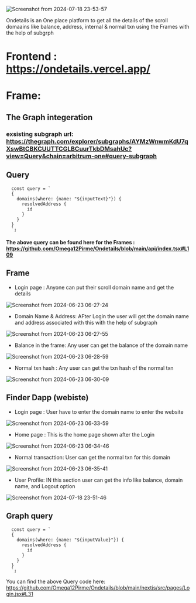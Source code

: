 
![Screenshot from 2024-07-18 23-53-57](https://github.com/user-attachments/assets/70abf732-c796-406b-b442-6186bd0622aa)




Ondetails is an One place platform to get all the details of the scroll  domaains like balance, address, internal & normal txn using the Frames with the help of subgrph


# Frontend : https://ondetails.vercel.app/

# Frame: 


## The  Graph integeration 

### exsisting subgraph url:  https://thegraph.com/explorer/subgraphs/AYMzWnwmKdU7qXswBtCBKCUUTTCGLBCuurTkbDMsahUc?view=Query&chain=arbitrum-one#query-subgraph

## Query 

```
  const query = `
  {
    domains(where: {name: "${inputText}"}) {
      resolvedAddress {
        id
      }
    }
  }
  `;

```

#### The above query can be found here for the Frames : https://github.com/Omega12Pirme/Ondetails/blob/main/api/index.tsx#L109


## Frame

- Login page : Anyone can put their scroll  domain  name and get the details


![Screenshot from 2024-06-23 06-27-24](https://github.com/Vikash-8090-Yadav/Finder/assets/85225156/70945d3e-a78e-471a-aeb2-1675a27bd39e)


- Domain Name & Address: AFter Login the user will get the domain name and address associated with this with the help of subgraph


![Screenshot from 2024-06-23 06-27-55](https://github.com/Vikash-8090-Yadav/Finder/assets/85225156/b1c5a7a0-3fdd-432b-8295-c59db6f10f54)




- Balance in the frame: Any user can get the balance of the domain name

  
![Screenshot from 2024-06-23 06-28-59](https://github.com/Vikash-8090-Yadav/Finder/assets/85225156/1995cf31-9455-46db-9202-9d5676637a23)



- Normal txn hash : Any user can get the txn hash of the normal txn



![Screenshot from 2024-06-23 06-30-09](https://github.com/Vikash-8090-Yadav/Finder/assets/85225156/e239354e-2ba7-4c28-a899-68a092637866)



## Finder Dapp (webiste)

- Login page : User have to enter the domain name to enter the website

![Screenshot from 2024-06-23 06-33-59](https://github.com/Vikash-8090-Yadav/Finder/assets/85225156/2d81befa-f91e-418a-85fc-1131e83bb25e)


- Home page : This is the home page  shown after the Login

![Screenshot from 2024-06-23 06-34-46](https://github.com/Vikash-8090-Yadav/Finder/assets/85225156/e12e3932-c41b-40cb-ae22-a4489f202050)


- Normal transacttion: User can get the normal txn for this domain

![Screenshot from 2024-06-23 06-35-41](https://github.com/Vikash-8090-Yadav/Finder/assets/85225156/834de86b-edae-41e5-84f3-5363770efeac)

- User Profile: IN this section user can get the info like balance, domain name, and Logout option

![Screenshot from 2024-07-18 23-51-46](https://github.com/user-attachments/assets/a1fdd878-200a-450a-b6bf-ad3cbf97f002)


## Graph query 

```
  const query = `
  {
    domains(where: {name: "${inputValue}"}) {
      resolvedAddress {
        id
      }
    }
  }
  `;
```

You can find the above Query code here: https://github.com/Omega12Pirme/Ondetails/blob/main/nextjs/src/pages/Login.jsx#L31
